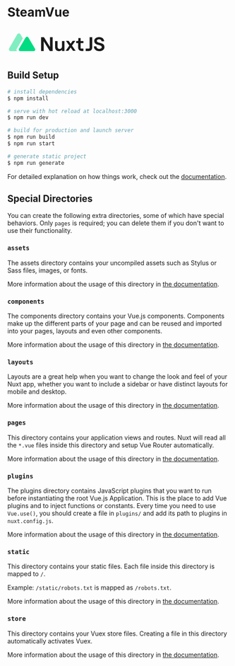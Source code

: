 # SteamVue
<svg width="221" height="65" viewBox="0 0 221 65" fill="none" xmlns="http://www.w3.org/2000/svg">
  <foreignObject width="100%" height="100%">
    <div xmlns="http://www.w3.org/1999/xhtml">
      <style>@media (prefers-color-scheme: dark) { svg { color: white; } }</style>
      <svg xmlns="http://www.w3.org/2000/svg">
        <path d="M76.333 20.5005H82.8185L96.5631 42.4764V20.5005H102.55V51.6393H96.1087L82.3198 29.7091V51.6393H76.333V20.5005Z" fill="currentColor"/>
        <path d="M129.311 51.6393H123.732V48.1611C122.462 50.6089 119.877 51.9871 116.612 51.9871C111.441 51.9871 108.083 48.3393 108.083 43.0894V29.2178H113.662V41.9416C113.662 45.0111 115.568 47.1459 118.425 47.1459C121.555 47.1459 123.732 44.7437 123.732 41.4524V29.2178H129.311V51.6393Z" fill="currentColor"/>
        <path d="M148.724 51.2848L143.372 43.811L138.019 51.2848H132.076L140.333 39.5849L132.712 28.8633H138.79L143.372 35.3154L147.906 28.8633H154.031L146.364 39.5849L154.62 51.2848H148.724Z" fill="currentColor"/>
        <path d="M165.96 22.4565V29.2173H172.311V33.7999H165.96V44.9302C165.96 45.304 166.111 45.6626 166.381 45.9271C166.65 46.1916 167.015 46.3405 167.397 46.3411H172.311V51.6302H168.636C163.646 51.6302 160.381 48.7824 160.381 43.8042V33.8043H155.891V29.2173H158.708C160.022 29.2173 160.787 28.45 160.787 27.1804V22.4565H165.96Z" fill="currentColor"/>
        <path d="M186.374 44.5872V20.5005H192.359V42.7416C192.359 48.748 189.411 51.6393 184.422 51.6393H177.455V46.3502H184.577C185.053 46.3502 185.511 46.1645 185.848 45.8339C186.185 45.5032 186.374 45.0548 186.374 44.5872" fill="currentColor"/>
        <path d="M195.945 41.1847H201.708C202.027 44.6629 204.386 46.8781 208.196 46.8781C211.598 46.8781 213.959 45.5455 213.959 42.7869C213.959 36.113 196.892 40.739 196.892 28.8174C196.896 23.7023 201.387 20.1479 207.839 20.1479C214.553 20.1479 219.088 23.9283 219.365 29.7565H213.633C213.363 27.0435 211.195 25.2196 207.828 25.2196C204.698 25.2196 202.748 26.6435 202.748 28.8218C202.748 35.7174 220.037 30.5609 220.037 42.7021C220.037 48.4846 215.182 51.9998 208.198 51.9998C200.986 51.9998 196.269 47.7281 195.952 41.189" fill="currentColor"/>
        <path fill-rule="evenodd" clip-rule="evenodd" d="M29.7513 14.261C28.0767 11.3817 23.8903 11.3817 22.2157 14.261L3.96535 45.641C2.29077 48.5204 4.38399 52.1195 7.73316 52.1195H21.9804C20.5493 50.8688 20.0193 48.7051 21.1023 46.8487L34.9243 23.1556L29.7513 14.261Z" fill="#80EEC0"/>
        <path d="M41.3151 21.1443C42.701 18.7885 46.1656 18.7885 47.5515 21.1443L62.6552 46.8188C64.0411 49.1746 62.3088 52.1194 59.537 52.1194H29.3296C26.5579 52.1194 24.8255 49.1746 26.2114 46.8188L41.3151 21.1443Z" fill="#00DC82"/>
      </svg>
    </div>
  </foreignObject>
</svg>

## Build Setup

```bash
# install dependencies
$ npm install

# serve with hot reload at localhost:3000
$ npm run dev

# build for production and launch server
$ npm run build
$ npm run start

# generate static project
$ npm run generate
```

For detailed explanation on how things work, check out the [documentation](https://nuxtjs.org).

## Special Directories

You can create the following extra directories, some of which have special behaviors. Only `pages` is required; you can delete them if you don't want to use their functionality.

### `assets`

The assets directory contains your uncompiled assets such as Stylus or Sass files, images, or fonts.

More information about the usage of this directory in [the documentation](https://nuxtjs.org/docs/2.x/directory-structure/assets).

### `components`

The components directory contains your Vue.js components. Components make up the different parts of your page and can be reused and imported into your pages, layouts and even other components.

More information about the usage of this directory in [the documentation](https://nuxtjs.org/docs/2.x/directory-structure/components).

### `layouts`

Layouts are a great help when you want to change the look and feel of your Nuxt app, whether you want to include a sidebar or have distinct layouts for mobile and desktop.

More information about the usage of this directory in [the documentation](https://nuxtjs.org/docs/2.x/directory-structure/layouts).


### `pages`

This directory contains your application views and routes. Nuxt will read all the `*.vue` files inside this directory and setup Vue Router automatically.

More information about the usage of this directory in [the documentation](https://nuxtjs.org/docs/2.x/get-started/routing).

### `plugins`

The plugins directory contains JavaScript plugins that you want to run before instantiating the root Vue.js Application. This is the place to add Vue plugins and to inject functions or constants. Every time you need to use `Vue.use()`, you should create a file in `plugins/` and add its path to plugins in `nuxt.config.js`.

More information about the usage of this directory in [the documentation](https://nuxtjs.org/docs/2.x/directory-structure/plugins).

### `static`

This directory contains your static files. Each file inside this directory is mapped to `/`.

Example: `/static/robots.txt` is mapped as `/robots.txt`.

More information about the usage of this directory in [the documentation](https://nuxtjs.org/docs/2.x/directory-structure/static).

### `store`

This directory contains your Vuex store files. Creating a file in this directory automatically activates Vuex.

More information about the usage of this directory in [the documentation](https://nuxtjs.org/docs/2.x/directory-structure/store).

